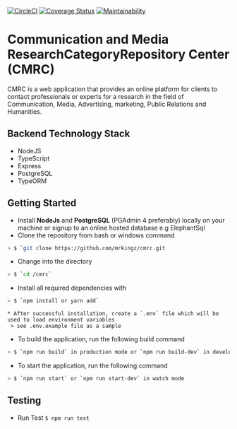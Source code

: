 [![CircleCI](https://circleci.com/gh/mrkingz/cmrc.svg?style=svg)](https://circleci.com/gh/mrkingz/cmrc)
[![Coverage Status](https://coveralls.io/repos/github/mrkingz/cmrc/badge.svg?branch=ft-educational-services-170957013)](https://coveralls.io/github/mrkingz/cmrc?branch=ft-educational-services-170957013)
[![Maintainability](https://api.codeclimate.com/v1/badges/0b3250ee633a008cdacc/maintainability)](https://codeclimate.com/github/mrkingz/cmrc/maintainability)

# Communication and Media ResearchCategoryRepository Center (CMRC)
CMRC is a web application that provides an online platform for clients to contact professionals or experts for a research in the field of Communication, Media, Advertising, marketing, Public Relations and Humanities.

## Backend Technology Stack
* NodeJS
* TypeScript
* Express
* PostgreSQL
* TypeORM

## Getting Started
* Install **NodeJs** and **PostgreSQL** (PGAdmin 4 preferably) locally on your machine or signup to an online hosted database e.g ElephantSql
* Clone the repository from bash or windows command
```sh
> $ `git clone https://github.com/mrkingz/cmrc.git
```

* Change into the directory
```sh
> $ `cd /cmrc`
```

* Install all required dependencies with
```sh
> $ `npm install or yarn add`
```

```
* After successful installation, create a `.env` file which will be used to load environment variables 
 > see .env.example file as a sample
```

* To build the application, run the following build command
```sh
> $ `npm run build` in production mode or `npm run build-dev` in development mode
```

* To start the application, run the following command
```sh
> $ `npm run start` or `npm run start-dev` in watch mode
```


## Testing
* Run Test `$ npm run test`
